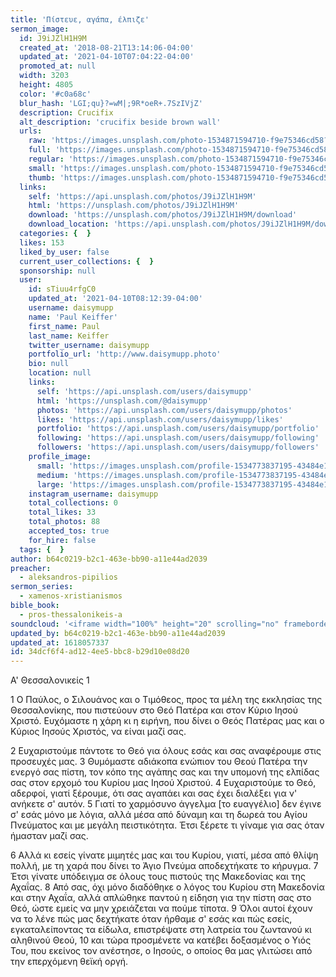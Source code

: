 ```yaml
---
title: 'Πίστευε, αγάπα, έλπιζε'
sermon_image:
  id: J9iJZlH1H9M
  created_at: '2018-08-21T13:14:06-04:00'
  updated_at: '2021-04-10T07:04:22-04:00'
  promoted_at: null
  width: 3203
  height: 4805
  color: '#c0a68c'
  blur_hash: 'LGI;qu}?=wM|;9R*oeR+.7SzIVjZ'
  description: Crucifix
  alt_description: 'crucifix beside brown wall'
  urls:
    raw: 'https://images.unsplash.com/photo-1534871594710-f9e75346cd58?ixid=MnwxNjM3NDl8MHwxfHNlYXJjaHw0fHxmYWl0aCUyMGxvdmUlMjBob3BlfGVufDB8fHx8MTYxODA1NzI1NQ&ixlib=rb-1.2.1'
    full: 'https://images.unsplash.com/photo-1534871594710-f9e75346cd58?crop=entropy&cs=srgb&fm=jpg&ixid=MnwxNjM3NDl8MHwxfHNlYXJjaHw0fHxmYWl0aCUyMGxvdmUlMjBob3BlfGVufDB8fHx8MTYxODA1NzI1NQ&ixlib=rb-1.2.1&q=85'
    regular: 'https://images.unsplash.com/photo-1534871594710-f9e75346cd58?crop=entropy&cs=tinysrgb&fit=max&fm=jpg&ixid=MnwxNjM3NDl8MHwxfHNlYXJjaHw0fHxmYWl0aCUyMGxvdmUlMjBob3BlfGVufDB8fHx8MTYxODA1NzI1NQ&ixlib=rb-1.2.1&q=80&w=1080'
    small: 'https://images.unsplash.com/photo-1534871594710-f9e75346cd58?crop=entropy&cs=tinysrgb&fit=max&fm=jpg&ixid=MnwxNjM3NDl8MHwxfHNlYXJjaHw0fHxmYWl0aCUyMGxvdmUlMjBob3BlfGVufDB8fHx8MTYxODA1NzI1NQ&ixlib=rb-1.2.1&q=80&w=400'
    thumb: 'https://images.unsplash.com/photo-1534871594710-f9e75346cd58?crop=entropy&cs=tinysrgb&fit=max&fm=jpg&ixid=MnwxNjM3NDl8MHwxfHNlYXJjaHw0fHxmYWl0aCUyMGxvdmUlMjBob3BlfGVufDB8fHx8MTYxODA1NzI1NQ&ixlib=rb-1.2.1&q=80&w=200'
  links:
    self: 'https://api.unsplash.com/photos/J9iJZlH1H9M'
    html: 'https://unsplash.com/photos/J9iJZlH1H9M'
    download: 'https://unsplash.com/photos/J9iJZlH1H9M/download'
    download_location: 'https://api.unsplash.com/photos/J9iJZlH1H9M/download?ixid=MnwxNjM3NDl8MHwxfHNlYXJjaHw0fHxmYWl0aCUyMGxvdmUlMjBob3BlfGVufDB8fHx8MTYxODA1NzI1NQ'
  categories: {  }
  likes: 153
  liked_by_user: false
  current_user_collections: {  }
  sponsorship: null
  user:
    id: sTiuu4rfgC0
    updated_at: '2021-04-10T08:12:39-04:00'
    username: daisymupp
    name: 'Paul Keiffer'
    first_name: Paul
    last_name: Keiffer
    twitter_username: daisymupp
    portfolio_url: 'http://www.daisymupp.photo'
    bio: null
    location: null
    links:
      self: 'https://api.unsplash.com/users/daisymupp'
      html: 'https://unsplash.com/@daisymupp'
      photos: 'https://api.unsplash.com/users/daisymupp/photos'
      likes: 'https://api.unsplash.com/users/daisymupp/likes'
      portfolio: 'https://api.unsplash.com/users/daisymupp/portfolio'
      following: 'https://api.unsplash.com/users/daisymupp/following'
      followers: 'https://api.unsplash.com/users/daisymupp/followers'
    profile_image:
      small: 'https://images.unsplash.com/profile-1534773837195-43484e16be84?ixlib=rb-1.2.1&q=80&fm=jpg&crop=faces&cs=tinysrgb&fit=crop&h=32&w=32'
      medium: 'https://images.unsplash.com/profile-1534773837195-43484e16be84?ixlib=rb-1.2.1&q=80&fm=jpg&crop=faces&cs=tinysrgb&fit=crop&h=64&w=64'
      large: 'https://images.unsplash.com/profile-1534773837195-43484e16be84?ixlib=rb-1.2.1&q=80&fm=jpg&crop=faces&cs=tinysrgb&fit=crop&h=128&w=128'
    instagram_username: daisymupp
    total_collections: 0
    total_likes: 33
    total_photos: 88
    accepted_tos: true
    for_hire: false
  tags: {  }
author: b64c0219-b2c1-463e-bb90-a11e44ad2039
preacher:
  - aleksandros-pipilios
sermon_series:
  - xamenos-xristianismos
bible_book:
  - pros-thessalonikeis-a
soundcloud: '<iframe width="100%" height="20" scrolling="no" frameborder="no" allow="autoplay" src="https://w.soundcloud.com/player/?url=https%3A//api.soundcloud.com/tracks/728691292%3Fsecret_token%3Ds-xStuE&color=%23ff5500&inverse=false&auto_play=false&show_user=true"></iframe>'
updated_by: b64c0219-b2c1-463e-bb90-a11e44ad2039
updated_at: 1618057337
id: 34dcf6f4-ad12-4ee5-bbc8-b29d10e08d20
---
```

Α' Θεσσαλονικείς 1

1 Ο Παύλος, ο Σιλουάνος και ο Τιμόθεος, προς τα μέλη της εκκλησίας της Θεσσαλονίκης, που πιστεύουν στο Θεό Πατέρα και στον Κύριο Ιησού Χριστό. Ευχόμαστε η χάρη κι η ειρήνη, που δίνει ο Θεός Πατέρας μας και ο Κύριος Ιησούς Χριστός, να είναι μαζί σας.

2 Ευχαριστούμε πάντοτε το Θεό για όλους εσάς και σας αναφέρουμε στις προσευχές μας. 3 Θυμόμαστε αδιάκοπα ενώπιον του Θεού Πατέρα την ενεργό σας πίστη, τον κόπο της αγάπης σας και την υπομονή της ελπίδας σας στον ερχομό του Κυρίου μας Ιησού Χριστού. 4 Ευχαριστούμε το Θεό, αδερφοί, γιατί ξέρουμε, ότι σας αγαπάει και σας έχει διαλέξει για ν' ανήκετε σ' αυτόν. 5 Γιατί το χαρμόσυνο άγγελμα [το ευαγγέλιο] δεν έγινε σ' εσάς μόνο με λόγια, αλλά μέσα από δύναμη και τη δωρεά του Αγίου Πνεύματος και με μεγάλη πειστικότητα. Έτσι ξέρετε τι γίναμε για σας όταν ήμασταν μαζί σας.

6 Αλλά κι εσείς γίνατε μιμητές μας και του Κυρίου, γιατί, μέσα από θλίψη πολλή, με τη χαρά που δίνει το Άγιο Πνεύμα αποδεχτήκατε το κήρυγμα. 7 Έτσι γίνατε υπόδειγμα σε όλους τους πιστούς της Μακεδονίας και της Αχαΐας. 8 Από σας, όχι μόνο διαδόθηκε ο λόγος του Κυρίου στη Μακεδονία και στην Αχαΐα, αλλά απλώθηκε παντού η είδηση για την πίστη σας στο Θεό, ώστε εμείς να μην χρειάζεται να πούμε τίποτα. 9 Όλοι αυτοί έχουν να το λένε πώς μας δεχτήκατε όταν ήρθαμε σ' εσάς και πώς εσείς, εγκαταλείποντας τα είδωλα, επιστρέψατε στη λατρεία του ζωντανού κι αληθινού Θεού, 10 και τώρα προσμένετε να κατέβει δοξασμένος ο Υιός Του, που εκείνος τον ανέστησε, ο Ιησούς, ο οποίος θα μας γλιτώσει από την επερχόμενη θεϊκή οργή.